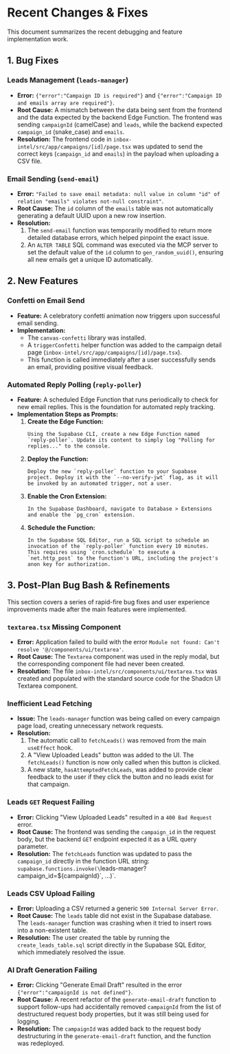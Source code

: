 # Recent Changes & Fixes

This document summarizes the recent debugging and feature implementation work.

## 1. Bug Fixes

### Leads Management (`leads-manager`)
- **Error:** `{"error":"Campaign ID is required"}` and `{"error":"Campaign ID and emails array are required"}`.
- **Root Cause:** A mismatch between the data being sent from the frontend and the data expected by the backend Edge Function. The frontend was sending `campaignId` (camelCase) and `leads`, while the backend expected `campaign_id` (snake_case) and `emails`.
- **Resolution:** The frontend code in `inbox-intel/src/app/campaigns/[id]/page.tsx` was updated to send the correct keys (`campaign_id` and `emails`) in the payload when uploading a CSV file.

### Email Sending (`send-email`)
- **Error:** `"Failed to save email metadata: null value in column "id" of relation "emails" violates not-null constraint"`.
- **Root Cause:** The `id` column of the `emails` table was not automatically generating a default UUID upon a new row insertion.
- **Resolution:** 
    1. The `send-email` function was temporarily modified to return more detailed database errors, which helped pinpoint the exact issue.
    2. An `ALTER TABLE` SQL command was executed via the MCP server to set the default value of the `id` column to `gen_random_uuid()`, ensuring all new emails get a unique ID automatically.

## 2. New Features

### Confetti on Email Send
- **Feature:** A celebratory confetti animation now triggers upon successful email sending.
- **Implementation:**
    - The `canvas-confetti` library was installed.
    - A `triggerConfetti` helper function was added to the campaign detail page (`inbox-intel/src/app/campaigns/[id]/page.tsx`).
    - This function is called immediately after a user successfully sends an email, providing positive visual feedback. 

### Automated Reply Polling (`reply-poller`)
- **Feature:** A scheduled Edge Function that runs periodically to check for new email replies. This is the foundation for automated reply tracking.
- **Implementation Steps as Prompts:**
    1.  **Create the Edge Function:**
        ```text
        Using the Supabase CLI, create a new Edge Function named `reply-poller`. Update its content to simply log "Polling for replies..." to the console.
        ```
    2.  **Deploy the Function:**
        ```text
        Deploy the new `reply-poller` function to your Supabase project. Deploy it with the `--no-verify-jwt` flag, as it will be invoked by an automated trigger, not a user.
        ```
    3.  **Enable the Cron Extension:**
        ```text
        In the Supabase Dashboard, navigate to Database > Extensions and enable the `pg_cron` extension.
        ```
    4.  **Schedule the Function:**
        ```text
        In the Supabase SQL Editor, run a SQL script to schedule an invocation of the `reply-poller` function every 10 minutes. This requires using `cron.schedule` to execute a `net.http_post` to the function's URL, including the project's anon key for authorization.
        ``` 

## 3. Post-Plan Bug Bash & Refinements

This section covers a series of rapid-fire bug fixes and user experience improvements made after the main features were implemented.

### `textarea.tsx` Missing Component
- **Error:** Application failed to build with the error `Module not found: Can't resolve '@/components/ui/textarea'`.
- **Root Cause:** The `Textarea` component was used in the reply modal, but the corresponding component file had never been created.
- **Resolution:** The file `inbox-intel/src/components/ui/textarea.tsx` was created and populated with the standard source code for the Shadcn UI Textarea component.

### Inefficient Lead Fetching
- **Issue:** The `leads-manager` function was being called on every campaign page load, creating unnecessary network requests.
- **Resolution:**
    1. The automatic call to `fetchLeads()` was removed from the main `useEffect` hook.
    2. A "View Uploaded Leads" button was added to the UI. The `fetchLeads()` function is now only called when this button is clicked.
    3. A new state, `hasAttemptedFetchLeads`, was added to provide clear feedback to the user if they click the button and no leads exist for that campaign.

### Leads `GET` Request Failing
- **Error:** Clicking "View Uploaded Leads" resulted in a `400 Bad Request` error.
- **Root Cause:** The frontend was sending the `campaign_id` in the request body, but the backend `GET` endpoint expected it as a URL query parameter.
- **Resolution:** The `fetchLeads` function was updated to pass the `campaign_id` directly in the function URL string: `supabase.functions.invoke(\`leads-manager?campaign_id=\${campaignId}\`, ...)`.

### Leads CSV Upload Failing
- **Error:** Uploading a CSV returned a generic `500 Internal Server Error`.
- **Root Cause:** The `leads` table did not exist in the Supabase database. The `leads-manager` function was crashing when it tried to insert rows into a non-existent table.
- **Resolution:** The user created the table by running the `create_leads_table.sql` script directly in the Supabase SQL Editor, which immediately resolved the issue.

### AI Draft Generation Failing
- **Error:** Clicking "Generate Email Draft" resulted in the error `{"error":"campaignId is not defined"}`.
- **Root Cause:** A recent refactor of the `generate-email-draft` function to support follow-ups had accidentally removed `campaignId` from the list of destructured request body properties, but it was still being used for logging.
- **Resolution:** The `campaignId` was added back to the request body destructuring in the `generate-email-draft` function, and the function was redeployed. 